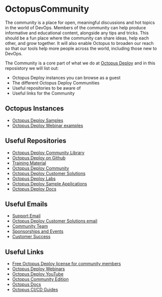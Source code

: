 # OctopusCommunity

The community is a place for open, meaningful discussions and hot topics in the world of DevOps. Members of the community can help produce informative and educational content, alongside any tips and tricks. This should be a fun place where the community can share ideas, help each other, and grow together. It will also enable Octopus to broaden our reach so that our tools help more people across the world, including those new to DevOps.

The Community is a core part of what we do at [Octopus Deploy](https://octopus.com) and in this reposistory we will list out: 

- Octopus Deploy instances you can browse as a guest
- The different Octopus Deploy Communities
- Useful repositories to be aware of
- Useful links for the Community

## Octopus Instances

- [Octopus Deploy Samples](https://samples.octopus.app)
- [Octopus Deploy Webinar examples](https://webinar.octopus.app)

## Useful Repositories

- [Octopus Deploy Community Library](https://github.com/OctopusDeploy/library)
- [Octopus Deploy on Github](https://github.com/OctopusDeploy)
- [Training Material](https://github.com/OctopusDeploySamples)
- [Octopus Deploy Community](https://github.com/OctopusDeployCommunity)
- [Octopus Deploy Customer Solutions](https://github.com/OctopusDeployCustomerSolutions)
- [Octopus Deploy Labs](https://github.com/OctopusDeployLabs/)
- [Octopus Deploy Sample Applications](https://github.com/OctopusSamples)
- [Octopus Deploy Docs](https://github.com/OctopusDeploy/docs)

## Useful Emails

- [Support Email](Support@Octopus.com)
- [Octopus Deploy Customer Solutions email](advice@Octopus.com)
- [Community Team](Community@Octopus.com)
- [Sponsorships and Events](Events@Octopus.com)
- [Customer Success](CustomerSuccess@Octopus.com)

## Useful Links

- [Free Octopus Deploy license for community members](friends.md)
- [Octopus Deploy Webinars](https://octopus.com/events)
- [Octopus Deploy YouTube](https://youtube.com/OctopusDeploy)
- [Octopus Community Edition](https://octopus.com/docs/administration/managing-licenses/community)
- [Octopus Docs](https://octopus.com/docs/getting-started)
- [Octopus CI/CD Guides](https://octopus.com/docs/guides)